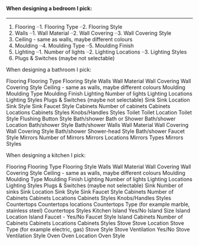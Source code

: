 #### When designing a bedroom I pick:
-------------------------------------

1. Flooring
··1. Flooring Type
··2. Flooring Style
2. Walls
··1. Wall Material
··2. Wall Covering
··3. Wall Covering Style
3. Ceiling - same as walls, maybe different colours
4. Moulding
··4. Moulding Type
··5. Moulding Finish
5. Lighting
··1. Number of lights
··2. Lighting Locations
··3. Lighting Styles
6. Plugs & Switches (maybe not selectable)










































When designing a bathroom I pick:

Flooring
Flooring Type
Flooring Style
Walls
Wall Material
Wall Covering
Wall Covering Style
Ceiling - same as walls, maybe different colours
Moulding
Moulding Type
Moulding Finish
Lighting
Number of lights
Lighting Locations
Lighting Styles
Plugs & Switches (maybe not selectable)
Sink
Sink Location
Sink Style
Sink Faucet Style
Cabinets
Number of cabinets
Cabinets Locations
Cabinets Styles
Knobs/Handles Styles
Toilet
Toilet Location
Toilet Style
Flushing Button Style
Bath/shower
Bath or Shower
Bath/shower Location
Bath/shower Style
Bath/shower Walls
Wall Material
Wall Covering
Wall Covering Style
Bath/shower Shower-head Style
Bath/shower Faucet Style
Mirrors
Number of Mirrors
Mirrors Locations
Mirrors Types
Mirrors Styles














When designing a kitchen I pick:

Flooring
Flooring Type
Flooring Style
Walls
Wall Material
Wall Covering
Wall Covering Style
Ceiling - same as walls, maybe different colours
Moulding
Moulding Type
Moulding Finish
Lighting
Number of lights
Lighting Locations
Lighting Styles
Plugs & Switches (maybe not selectable)
Sink
Number of sinks
Sink Location
Sink Style
Sink Faucet Style
Cabinets
Number of Cabinets
Cabinets Locations
Cabinets Styles
Knobs/Handles Styles
Countertops
Countertops locations
Countertops Type (for example marble, stainless steel)
Countertops Styles
Kitchen Island
Yes/No
Island Size
Island Location
Island Faucet - Yes/No
Faucet Style
Island Cabinets
Number of Cabinets
Cabinets Locations
Cabinets Styles
Stove
Stove Location
Stove Type (for example electric, gas)
Stove Style
Stove Ventilation
Yes/No
Stove Ventilation Style
Oven
Oven Location
Oven Style

